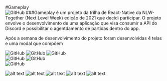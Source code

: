 #Gameplay                
![GitHub](https://img.shields.io/github/license/vimigueloli/gameplay?color=brigthgreen&style=plastic)
###Gameplay é um projeto da trilha de React-Native da NLW-Together (Next Level Week) edição de 2021 que decidi participar. O projeto envolve o desenvolvimento de uma aplicação que visa consumir a API do Discord e possibilitar o agentdamento de partidas dentro do app.


Após a semana de desenvolvimento do projeto foram desenvolvidas 4 telas e uma modal que compõem 


![GitHub](https://img.shields.io/badge/dependency-expo-blue?style=plastic)
![GitHub](https://img.shields.io/badge/-ReactNative-blue?style=plastic)
![GitHub](https://img.shields.io/badge/-React-blue?style=plastic)
<br/>
![GitHub](https://img.shields.io/badge/linguagens-javascript-orange?style=plastic)
![GitHub](https://img.shields.io/badge/-typescript-orange?style=plastic)
<br/>
![GitHub](https://img.shields.io/badge/api-github-blueviolet?style=plastic)





![alt text](https://raw.githubusercontent.com/vimigueloli/gameplay/main/assets/login.jpg)
![alt text](https://raw.githubusercontent.com/vimigueloli/gameplay/main/assets/home.jpg)
![alt text](https://raw.githubusercontent.com/vimigueloli/gameplay/main/assets/create.jpg)
![alt text](https://raw.githubusercontent.com/vimigueloli/gameplay/main/assets/detail.jpg)
![alt text](https://raw.githubusercontent.com/vimigueloli/gameplay/main/assets/guilds.jpg)